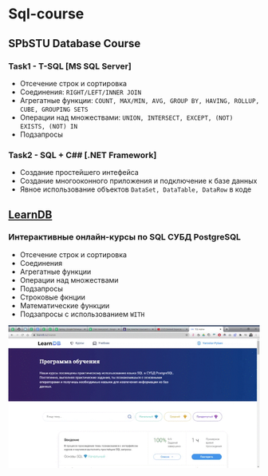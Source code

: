 # Sql-course
## SPbSTU Database Course
### Task1 - T-SQL [MS SQL Server]
- Отсечение строк и сортировка
- Соединения: `RIGHT/LEFT/INNER JOIN`
- Агрегатные функции: `COUNT, MAX/MIN, AVG, GROUP BY, HAVING, ROLLUP, CUBE, GROUPING SETS`
- Операции над множествами: `UNION, INTERSECT, EXCEPT, (NOT) EXISTS, (NOT) IN`
- Подзапросы
### Task2 - SQL + C## [.NET Framework]
- Создание простейшего интефейса
- Создание многооконного приложения и подключение к базе данных
- Явное использование объектов `DataSet, DataTable, DataRow` в коде

## [LearnDB](https://learndb.ru/)
### Интерактивные онлайн-курсы по SQL СУБД PostgreSQL
- Отсечение строк и сортировка
- Соединения
- Агрегатные функции
- Операции над множествами
- Подзапросы
- Строковые фкнции
- Математические функции
- Подзапросы с использованием `WITH`

![gif](https://github.com/Yang-Pi/Sql-course/blob/main/LearnDB-result.gif)
